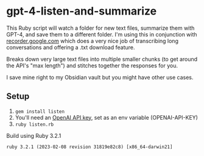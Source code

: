# gpt-4-listen-and-summarize

This Ruby script will watch a folder for new text files, summarize them with GPT-4, and save them to a different folder. I'm using this in conjunction with [recorder.google.com](https://recorder.google.com) which does a very nice job of transcribing long conversations and offering a .txt download feature.

Breaks down very large text files into multiple smaller chunks (to get around the API's "max length") and stitches together the responses for you.

I save mine right to my Obsidian vault but you might have other use cases.

## Setup

1. `gem install listen`
2. You'll need an [OpenAI API key](https://platform.openai.com/account/api-keys), set as an env variable (OPENAI-API-KEY)
3. `ruby listen.rb`

Build using Ruby 3.2.1

```
ruby 3.2.1 (2023-02-08 revision 31819e82c8) [x86_64-darwin21]
```
